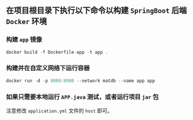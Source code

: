 ## 在项目根目录下执行以下命令以构建 `SpringBoot` 后端 `Docker` 环境

### 构建 `app` 镜像

```Swift
docker build -f Dockerfile-app -t app .
```

### 构建并在自定义网络下运行容器

```Swift
docker run -d -p 8080:8080 --network matdb --name app app
```

### 如果只需要本地运行 `APP.java` 测试，或者运行项目 `jar` 包

注意修改 `application.yml` 文件的 `host` 即可。
